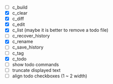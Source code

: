 - [ ] c_build
- [x] c_clear
- [x] c_diff
- [x] c_edit
- [x] c_list (maybe it is better to remove a todo file)
- [ ] c_recover_history
- [x] c_rename
- [ ] c_save_history
- [ ] c_tag
- [x] c_todo
- [ ] show todo commands
- [ ] truncate displayed text
- [ ] align todo checkboxes (1 ~ 2 width)